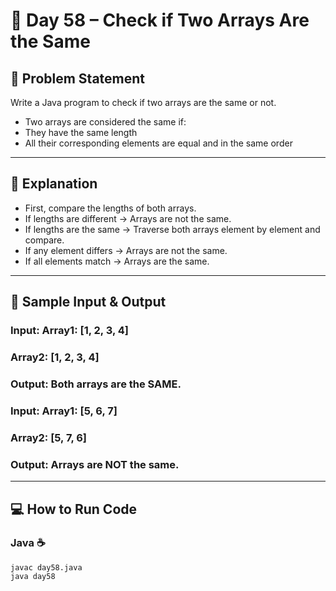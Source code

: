 # 🌟 Day 58 – Check if Two Arrays Are the Same

## 📝 Problem Statement

Write a Java program to check if two arrays are the same or not.
- Two arrays are considered the same if:
- They have the same length
- All their corresponding elements are equal and in the same order

---


## 📖 Explanation
- First, compare the lengths of both arrays.
- If lengths are different → Arrays are not the same.
- If lengths are the same → Traverse both arrays element by element and compare.
- If any element differs → Arrays are not the same.
- If all elements match → Arrays are the same.

---

## 📝 Sample Input & Output

### Input: Array1: [1, 2, 3, 4]  
### Array2: [1, 2, 3, 4]

### Output:  Both arrays are the SAME.

### Input: Array1: [5, 6, 7]  
### Array2: [5, 7, 6]

### Output: Arrays are NOT the same.

---

## 💻 How to Run Code
### Java ☕
```
javac day58.java
java day58
